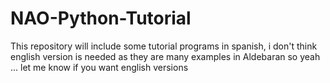 # NAO-Python-Tutorial
This repository will include some tutorial programs in spanish, i don't think english version is needed as they are many examples in Aldebaran so yeah ... let me know if you want english versions
